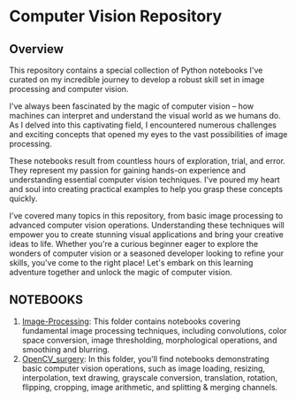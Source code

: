 # Computer Vision Repository


## Overview

This repository contains a special collection of Python notebooks I've curated on my incredible journey to develop a robust skill set in image processing and computer vision.

I've always been fascinated by the magic of computer vision – how machines can interpret and understand the visual world as we humans do. As I delved into this captivating field, I encountered numerous challenges and exciting concepts that opened my eyes to the vast possibilities of image processing.

These notebooks result from countless hours of exploration, trial, and error. They represent my passion for gaining hands-on experience and understanding essential computer vision techniques. I've poured my heart and soul into creating practical examples to help you grasp these concepts quickly.

I've covered many topics in this repository, from basic image processing to advanced computer vision operations. Understanding these techniques will empower you to create stunning visual applications and bring your creative ideas to life.
Whether you're a curious beginner eager to explore the wonders of computer vision or a seasoned developer looking to refine your skills, you've come to the right place! Let's embark on this learning adventure together and unlock the magic of computer vision.


## NOTEBOOKS


1. [Image-Processing](https://github.com/mohdsaadoon/ComputerVision/tree/main/Image-Processing): This folder contains notebooks covering fundamental image processing techniques, including convolutions, color space conversion, image thresholding, morphological operations, and smoothing and blurring.
2. [OpenCV_surgery](https://github.com/mohdsaadoon/ComputerVision/tree/main/OpenCV_Surgery): In this folder, you'll find notebooks demonstrating basic computer vision operations, such as image loading, resizing, interpolation, text drawing, grayscale conversion, translation, rotation, flipping, cropping, image arithmetic, and splitting & merging channels.


